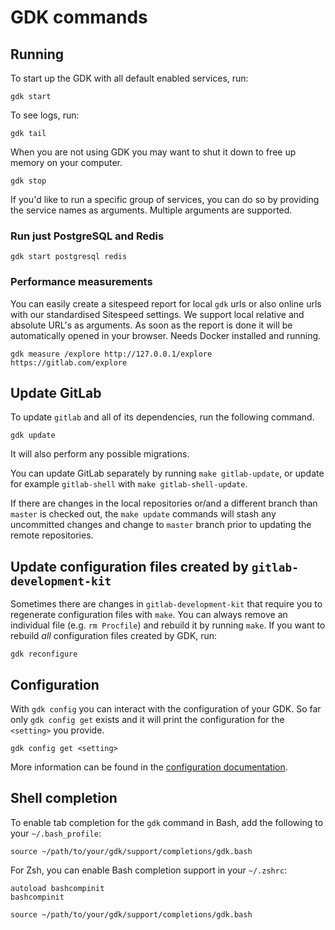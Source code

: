 # GDK commands

## Running

To start up the GDK with all default enabled services, run:

```shell
gdk start
```

To see logs, run:

```shell
gdk tail
```

When you are not using GDK you may want to shut it down to free up
memory on your computer.

```shell
gdk stop
```

If you'd like to run a specific group of services, you can do so by providing
the service names as arguments. Multiple arguments are supported.

### Run just PostgreSQL and Redis

```shell
gdk start postgresql redis
```

### Performance measurements

You can easily create a sitespeed report for local `gdk` urls or
also online urls with our standardised Sitespeed settings.
We support local relative and absolute URL's as arguments. As
soon as the report is done it will be automatically opened in your
browser. Needs Docker installed and running.

```shell
gdk measure /explore http://127.0.0.1/explore https://gitlab.com/explore
```

## Update GitLab

To update `gitlab` and all of its dependencies, run the following command.

```shell
gdk update
```

It will also perform any possible migrations.

You can update GitLab separately by running `make gitlab-update`, or
update for example `gitlab-shell` with `make gitlab-shell-update`.

If there are changes in the local repositories or/and a different
branch than `master` is checked out, the `make update` commands will
stash any uncommitted changes and change to `master` branch prior to
updating the remote repositories.

## Update configuration files created by `gitlab-development-kit`

Sometimes there are changes in `gitlab-development-kit` that require
you to regenerate configuration files with `make`. You can always
remove an individual file (e.g. `rm Procfile`) and rebuild it by
running `make`. If you want to rebuild _all_ configuration files
created by GDK, run:

```shell
gdk reconfigure
```

## Configuration

With `gdk config` you can interact with the configuration of your
GDK. So far only `gdk config get` exists and it will print the
configuration for the `<setting>` you provide.

```shell
gdk config get <setting>
```

More information can be found in the [configuration documentation](configuration.md).

## Shell completion

To enable tab completion for the `gdk` command in Bash, add the following to your `~/.bash_profile`:

```shell
source ~/path/to/your/gdk/support/completions/gdk.bash
```

For Zsh, you can enable Bash completion support in your `~/.zshrc`:

```shell
autoload bashcompinit
bashcompinit

source ~/path/to/your/gdk/support/completions/gdk.bash
```
